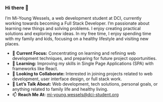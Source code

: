 ### Hi there 👋
I’m Mi-Young Wessels, a web development student at DCI, currently working towards becoming a Full Stack Developer. I’m passionate about learning new things and solving problems. I enjoy creating practical solutions and exploring new ideas. In my free time, I enjoy spending time with my family and kids, focusing on a healthy lifestyle and visiting new places.

- 🔭 **Current Focus:** Concentrating on learning and refining web development techniques, and preparing for future project opportunities.
- 🌱 **Learning:** Improving my skills in Single Page Applications (SPA) with frameworks like React.
- 👯 **Looking to Collaborate:** Interested in joining projects related to web development, user interface design, or full stack work.
- 💬 **Let’s Talk About:** Web development, tech solutions, personal goals, or anything related to family life and healthy living.
- 📫 **Reach Me At:** [mi-young.wessels@dci-student.org](mailto:mi-young.wessels@dci-student.org)

<!--
**MingWessels/MingWessels** is a ✨ _special_ ✨ repository because its `README.md` (this file) appears on your GitHub profile.

Here are some ideas to get you started:

- 🔭 I’m currently working on ...
- 🌱 I’m currently learning Web Development at DCI
- 👯 I’m looking to collaborate on ...
- 🤔 I’m looking for help with ...
- 💬 Ask me about ...
- 📫 How to reach me: ...
- 😄 Pronouns: ...
- ⚡ Fun fact: ...
-->
